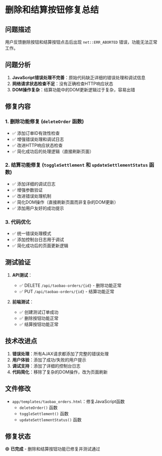 # 删除和结算按钮修复总结

## 问题描述
用户反馈删除按钮和结算按钮点击后出现 `net::ERR_ABORTED` 错误，功能无法正常工作。

## 问题分析
1. **JavaScript错误处理不完善**：原始代码缺乏详细的错误处理和调试信息
2. **网络请求状态检查不足**：没有正确检查HTTP响应状态
3. **DOM操作复杂**：结算功能中的DOM更新逻辑过于复杂，容易出错

## 修复内容

### 1. 删除功能修复 (`deleteOrder` 函数)
- ✅ 添加订单ID有效性检查
- ✅ 增强错误处理和调试日志
- ✅ 改进HTTP响应状态检查
- ✅ 简化成功后的处理逻辑（直接刷新页面）

### 2. 结算功能修复 (`toggleSettlement` 和 `updateSettlementStatus` 函数)
- ✅ 添加详细的调试日志
- ✅ 增强参数验证
- ✅ 改进错误处理机制
- ✅ 简化DOM操作（直接刷新页面而非复杂的DOM更新）
- ✅ 添加用户友好的成功提示

### 3. 代码优化
- ✅ 统一错误处理模式
- ✅ 添加控制台日志用于调试
- ✅ 简化成功后的页面更新逻辑

## 测试验证
1. **API测试**：
   - ✅ DELETE `/api/taobao-orders/{id}` - 删除功能正常
   - ✅ PUT `/api/taobao-orders/{id}` - 结算功能正常

2. **前端测试**：
   - ✅ 创建测试订单成功
   - ✅ 删除按钮功能正常
   - ✅ 结算按钮功能正常

## 技术改进点
1. **错误处理**：所有AJAX请求都添加了完整的错误处理
2. **用户体验**：添加了成功/失败的用户提示
3. **调试支持**：添加了详细的控制台日志
4. **代码简化**：移除了复杂的DOM操作，改为页面刷新

## 文件修改
- `app/templates/taobao_orders.html`：修复JavaScript函数
  - `deleteOrder()` 函数
  - `toggleSettlement()` 函数  
  - `updateSettlementStatus()` 函数

## 修复状态
🟢 **已完成** - 删除和结算按钮功能已修复并测试通过